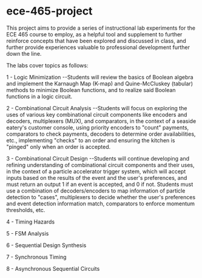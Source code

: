# ece-465-project

This project aims to provide a series of instructional lab experiments for the ECE 465 course to employ, as a helpful 
tool and supplement to further reinforce concepts that have been explored and discussed in class, and further provide 
experiences valuable to professional development further down the line.

The labs cover topics as follows:

1 - Logic Minimization
--Students will review the basics of Boolean algebra and implement the Karnaugh Map (K-map) and Quine-McCluskey (tabular) methods to minimize Boolean functions, and to realize said Boolean functions in a logic circuit.

2 - Combinational Circuit Analysis
--Students will focus on exploring the uses of various key combinational circuit components like encoders and decoders, multiplexers (MUX), and comparators, in the context of a seaside eatery's customer console, using priority encoders to "count" payments, comparators to check payments, decoders to determine order availabilities, etc., implementing "checks" to an order and ensuring the kitchen is "pinged" only when an order is accepted.


3 - Combinational Circuit Design
--Students will continue developing and refining understanding of combinational circuit components and their uses, in the context of a particle accelerator trigger system, which will accept inputs based on the results of the event and the user's preferences, and must return an output 1 if an event is accepted, and 0 if not.  Students must use a combination of decoders/encoders to map information of particle detection to "cases", multiplexers to decide whether the user's preferences and event detection information match, comparators to enforce momentum thresholds, etc.


4 - Timing Hazards


5 - FSM Analysis


6 - Sequential Design Synthesis


7 - Synchronous Timing


8 - Asynchronous Sequential Circuits
